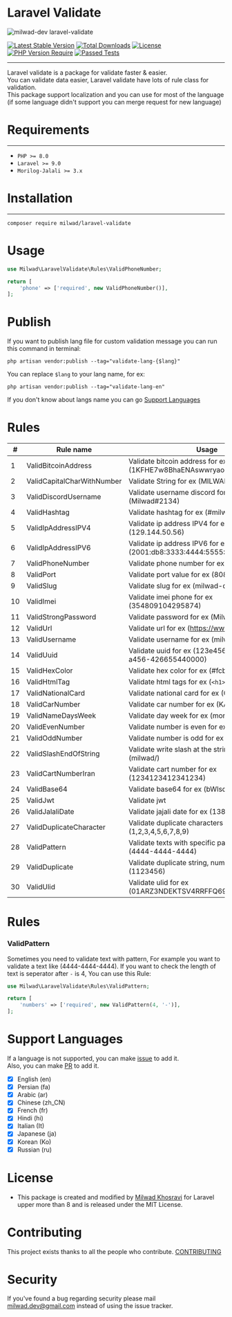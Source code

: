 # Laravel Validate

![milwad-dev laravel-validate](https://preview.dragon-code.pro/milwad-dev/laravel-validate.svg?brand=laravel&invert=1)

[![Latest Stable Version](http://poser.pugx.org/milwad/laravel-validate/v)](https://packagist.org/packages/milwad/laravel-validate)
[![Total Downloads](http://poser.pugx.org/milwad/laravel-validate/downloads)](https://packagist.org/packages/milwad/laravel-validate)
[![License](http://poser.pugx.org/milwad/laravel-validate/license)](https://packagist.org/packages/milwad/laravel-validate)
[![PHP Version Require](http://poser.pugx.org/milwad/laravel-validate/require/php-8.0)](https://packagist.org/packages/milwad/laravel-validate)
[![Passed Tests](https://github.com/milwad-dev/laravel-validate/actions/workflows/run-tests.yml/badge.svg)](https://github.com/milwad-dev/laravel-validate/actions/workflows/run-tests.yml)

***
Laravel validate is a package for validate faster & easier. <br>
You can validate data easier, Laravel validate have lots of rule class for validation. <br>
This package support localization and you can use for most of the language (if some language didn't support you can merge request for new language)

# Requirements
***
- ```PHP >= 8.0```
- ```Laravel >= 9.0```
- ```Morilog-Jalali >= 3.x```

# Installation
***
```
composer require milwad/laravel-validate
```

# Usage
```php
use Milwad\LaravelValidate\Rules\ValidPhoneNumber;

return [
    'phone' => ['required', new ValidPhoneNumber()],
];
```

# Publish
If you want to publish lang file for custom validation message you can run this command in terminal:

```shell
php artisan vendor:publish --tag="validate-lang-{$lang}"
```

You can replace `$lang` to your lang name, for ex:

```shell
php artisan vendor:publish --tag="validate-lang-en"
```

If you don't know about langs name you can go [Support Languages](#support-languages)

# Rules
| #   | Rule name                  | Usage                                                                    |
|-----|----------------------------|--------------------------------------------------------------------------|
| 1   | ValidBitcoinAddress        | Validate bitcoin address for ex (1KFHE7w8BhaENAswwryaoccDb6qcT6DbYY)     |
| 2   | ValidCapitalCharWithNumber | Validate String for ex (MILWAD-84)                                       |
| 3   | ValidDiscordUsername       | Validate username discord for ex (Milwad#2134)                           |
| 4   | ValidHashtag               | Validate hashtag for ex (#milwad)                                        |
| 5   | ValidIpAddressIPV4         | Validate ip address IPV4 for ex (129.144.50.56)                          |
| 6   | ValidIpAddressIPV6         | Validate ip address IPV6 for ex (2001:db8:3333:4444:5555:6666:7777:8888) |
| 7   | ValidPhoneNumber           | Validate phone number for ex (09366000000)                               |
| 8   | ValidPort                  | Validate port value for ex (8080)                                        |
| 9   | ValidSlug                  | Validate slug for ex (milwad-dev)                                        |
| 10  | ValidImei                  | Validate imei phone for ex (354809104295874)                             |
| 11  | ValidStrongPassword        | Validate password for ex (Milwad123!)                                    |
| 12  | ValidUrl                   | Validate url for ex (https://www.google.com)                             |
| 13  | ValidUsername              | Validate username for ex (milwad)                                        |
| 14  | ValidUuid                  | Validate uuid for ex (123e4567-e89b-12d3-a456-426655440000)              |
| 15  | ValidHexColor              | Validate hex color for ex (#fcba03)                                      |
| 16  | ValidHtmlTag               | Validate html tags for ex (``<h1></h1>``)                                |
| 17  | ValidNationalCard          | Validate national card for ex (015016437)                                |
| 18  | ValidCarNumber             | Validate car number for ex (KA01AB1234)                                  |
| 19  | ValidNameDaysWeek          | Validate day week for ex (monday)                                        |
| 20  | ValidEvenNumber            | Validate number is even for ex (1024)                                    |
| 21  | ValidOddNumber             | Validate number is odd for ex (4321)                                     |
| 22  | ValidSlashEndOfString      | Validate write slash at the string for ex (milwad/)                      |
| 23  | ValidCartNumberIran        | Validate cart number for ex (1234123412341234)                           |
| 24  | ValidBase64                | Validate base64 for ex (bWlsd2Fk)                                        |
| 25  | ValidJwt                   | Validate jwt                                                             |
| 26  | ValidJalaliDate            | Validate jajali date for ex (1384/8/25)                                  |
| 27  | ValidDuplicateCharacter    | Validate duplicate characters for ex (1,2,3,4,5,6,7,8,9)                 |
| 28  | ValidPattern               | Validate texts with specific pattern 🔥 for ex (4444-4444-4444)          |
| 29  | ValidDuplicate             | Validate duplicate string, numbers for ex (1123456)                      |
| 30  | ValidUlid                  | Validate ulid for ex (01ARZ3NDEKTSV4RRFFQ69G5FAV)                        |

# Rules

### ValidPattern

Sometimes you need to validate text with pattern, For example you want to validate a text like (4444-4444-4444).
If you want to check the length of text is seperator after ```-``` is 4, You can use this Rule:
```php
use Milwad\LaravelValidate\Rules\ValidPattern;

return [
    'numbers' => ['required', new ValidPattern(4, '-')],
];
```

<a name="support-languages"></a>
# Support Languages

If a language is not supported, you can make <a href="https://github.com/milwad-dev/laravel-validate/issues/new/choose">issue</a> to add it. <br>
Also, you can make <a href="https://github.com/milwad-dev/laravel-validate/pulls">PR</a> to add it.

- [x] English (en)
- [x] Persian (fa)
- [x] Arabic (ar)
- [x] Chinese (zh_CN)
- [x] French (fr)
- [x] Hindi (hi)
- [x] Italian (It)
- [x] Japanese (ja)
- [x] Korean (Ko)
- [x] Russian (ru)

# License
* This package is created and modified by <a href="https://github.com/milwad-dev" target="_blank">Milwad Khosravi</a> for Laravel upper more than 8 and is released under the MIT License.

# Contributing
This project exists thanks to all the people who contribute. [CONTRIBUTING](https://github.com/milwad-dev/laravel-validate/graphs/contributors)

# Security
If you've found a bug regarding security please mail [milwad.dev@gmail.com](mailto:milwad.dev@gmail.com) instead of using the issue tracker.
